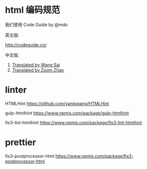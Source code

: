 # html 编码规范

我们使用 Code Guide by @mdo

英文版:

http://codeguide.co/

中文版:

1. [Translated by Wang Sai](http://codeguide.bootcss.com/)
2. [Translated by Zoom Zhao](http://zoomzhao.github.io/code-guide/)

# linter

HTMLHint https://github.com/yaniswang/HTMLHint

gulp-htmlhint https://www.npmjs.com/package/gulp-htmlhint

fis3-lint-htmlhint https://www.npmjs.com/package/fis3-lint-htmlhint

# prettier

fis3-postprocessor-html https://www.npmjs.com/package/fis3-postprocessor-html

